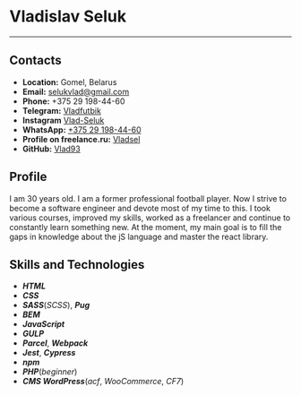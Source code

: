 # **Vladislav Seluk**
*****
## **Contacts**
* **Location:** Gomel, Belarus
* **Email:** selukvlad@gmail.com
* **Phone:** +375 29 198-44-60
* **Telegram:** [Vladfutbik](https://t.me/vladfutbik)
* **Instagram** [Vlad-Seluk](https://www.instagram.com/vladseluk)
* **WhatsApp:** [+375 29 198-44-60](https://call.whatsapp.com/voice/vhzzdEKVpbh5MtTIK7XiqZ)
* **Profile on freelance.ru:** [Vladsel](https://freelance.ru/vladsel)
* **GitHub:** [Vlad93](https://github.com/Vlad93)


## Profile
I am 30 years old. I am a former professional football player. 
Now I strive to become a software engineer and devote most of my time to this. 
I took various courses, improved my skills, worked as a freelancer and continue to constantly learn something new.
At the moment, my main goal is to fill the gaps in knowledge about the jS language and master the react library.

## Skills and Technologies
* ***HTML***
* ***CSS***
* ***SASS***(*SCSS*), ***Pug***
* ***BEM***
* ***JavaScript***
* ***GULP***
* ***Parcel***, ***Webpack***
* ***Jest***, ***Cypress***
* ***npm***
* ***PHP***(*beginner*)
* ***CMS WordPress***(*acf*, *WooCommerce*, *CF7*)

